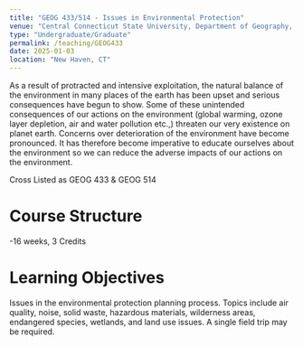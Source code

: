 ```yaml
---
title: "GEOG 433/514 - Issues in Environmental Protection"
venue: "Central Connecticut State University, Department of Geography, Anthropology and Tourism"
type: "Undergraduate/Graduate"
permalink: /teaching/GEOG433
date: 2025-01-03
location: "New Haven, CT"
---
```


As a result of protracted and intensive exploitation, the natural balance of the environment in many places of the earth has been upset and serious consequences have begun to show. Some of these unintended consequences of our actions on the environment (global warming, ozone layer depletion, air and water pollution etc.,) threaten our very existence on planet earth. Concerns over deterioration of the environment have become pronounced. It has therefore become imperative to educate ourselves about the environment so we can reduce the adverse impacts of our actions on the environment. 

Cross Listed as GEOG 433 & GEOG 514

Course Structure
======
-16 weeks, 3 Credits

Learning Objectives
======
Issues in the environmental protection planning process. Topics include air quality, noise, solid waste, hazardous materials, wilderness areas, endangered species, wetlands, and land use issues. A single field trip may be required.
